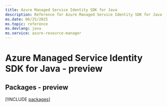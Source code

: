 ```yaml
---
title: Azure Managed Service Identity SDK for Java
description: Reference for Azure Managed Service Identity SDK for Java
ms.date: 06/25/2025
ms.topic: reference
ms.devlang: java
ms.service: azure-resource-manager
---
```

# Azure Managed Service Identity SDK for Java - preview
## Packages - preview
[!INCLUDE [packages](managed-service-identity-index.md)]